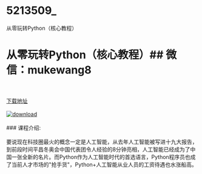 # 5213509_
从零玩转Python（核心教程）
# 从零玩转Python（核心教程）## 微信：mukewang8
<br/></br>[下载地址](http://www.36tz.cn/article/5213509 "下载地址")
<br/></br>[![download](http://36tz.cn/muke_img/2020_05_2-176-300x246.png "下载地址")](http://www.36tz.cn/article/5213509 "下载地址")
<br/></br>### 课程介绍:<br/></br>要说现在科技圈最火的概念一定是人工智能，从去年人工智能被写进十九大报告，到前段时间平昌冬奥会中国代表团令人经验的8分钟亮相，人工智能已经成为了中国一张全新的名片。而Python作为人工智能时代的首选语言，Python程序员也成了当前人才市场的"抢手货"，Python+人工智能从业人员的工资待遇也水涨船高。


